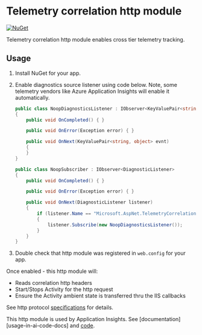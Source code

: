 # Telemetry correlation http module

[![NuGet](https://img.shields.io/nuget/v/Microsoft.AspNet.TelemetryCorrelation.svg)](Microsoft.AspNet.TelemetryCorrelation)

Telemetry correlation http module enables cross tier telemetry tracking.

## Usage

1. Install NuGet for your app.
2. Enable diagnostics source listener using code below. Note, some
   telemetry vendors like Azure Application Insights will enable it
   automatically.

    ``` csharp
    public class NoopDiagnosticsListener : IObserver<KeyValuePair<string, object>>
    {
        public void OnCompleted() { }

        public void OnError(Exception error) { }

        public void OnNext(KeyValuePair<string, object> evnt)
        {
        }
    }

    public class NoopSubscriber : IObserver<DiagnosticListener>
    {
        public void OnCompleted() { }

        public void OnError(Exception error) { }

        public void OnNext(DiagnosticListener listener)
        {
            if (listener.Name == "Microsoft.AspNet.TelemetryCorrelation" || listener.Name == "System.Net.Http" )
            {
                listener.Subscribe(new NoopDiagnosticsListener());
            }
        }
    }
    ```
3. Double check that http module was registered in `web.config` for your
   app.

Once enabled - this http module will:

- Reads correlation http headers
- Start/Stops Activity for the http request
- Ensure the Activity ambient state is transferred thru the IIS
  callbacks

See http protocol [specifications][http-protocol-specification] for
details.

This http module is used by Application Insights. See
[documentation][usage-in-ai-code-docs] and [code][usage-in-ai-code].

[http-protocol-specification]: https://github.com/dotnet/corefx/blob/master/src/System.Diagnostics.DiagnosticSource/src/HttpCorrelationProtocol.md
[usage-in-ai-docs]: https://docs.microsoft.com/azure/application-insights/application-insights-correlation
[usage-in-ai-code]: https://github.com/Microsoft/ApplicationInsights-dotnet-server